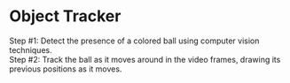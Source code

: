 # Object Tracker 
Step #1: Detect the presence of a colored ball using computer vision techniques.<br>
Step #2: Track the ball as it moves around in the video frames, drawing its previous positions as it moves.